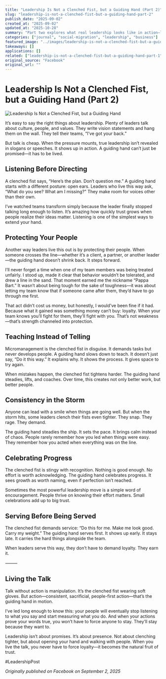 ```yaml
---
title: "Leadership Is Not a Clenched Fist, but a Guiding Hand (Part 2)"
slug: "leadership-is-not-a-clenched-fist-but-a-guiding-hand-part-2"
publish_date: "2025-09-02"
created_at: "2025-09-02"
updated_at: "2025-10-28"
summary: "Part two explores what real leadership looks like in action—listening before directing, protecting your people, teaching instead of telling, and leading with consistency through storms."
categories: ["journal", "social-migration", "leadership", "business"]
featured_image: "../images/leadership-is-not-a-clenched-fist-but-a-guiding-hand-part-2.jpg"
takeaways: []
applications: []
related: ["leadership-is-not-a-clenched-fist-but-a-guiding-hand-part-1", "leadership-is-not-a-clenched-fist-but-a-guiding-hand-part-3"]
original_source: "Facebook"
original_url: ""
---
```


# Leadership Is Not a Clenched Fist, but a Guiding Hand (Part 2)

![Leadership Is Not a Clenched Fist, but a Guiding Hand](../images/leadership-is-not-a-clenched-fist-but-a-guiding-hand-part-2.jpg)

It’s easy to say the right things about leadership. Plenty of leaders talk about culture, people, and values. They write vision statements and hang them on the wall. They tell their teams, “I’ve got your back.”

But talk is cheap. When the pressure mounts, true leadership isn’t revealed in slogans or speeches. It shows up in action. A guiding hand can’t just be promised—it has to be lived.

## Listening Before Directing

A clenched fist says, “Here’s the plan. Don’t question me.” A guiding hand starts with a different posture: open ears. Leaders who live this way ask, “What do you see? What am I missing?” They make room for voices other than their own.

I’ve watched teams transform simply because the leader finally stopped talking long enough to listen. It’s amazing how quickly trust grows when people realize their ideas matter. Listening is one of the simplest ways to extend your hand.

## Protecting Your People

Another way leaders live this out is by protecting their people. When someone crosses the line—whether it’s a client, a partner, or another leader—the guiding hand doesn’t shrink back. It steps forward.

I’ll never forget a time when one of my team members was being treated unfairly. I stood up, made it clear that behavior wouldn’t be tolerated, and drew a line in the sand. That moment earned me the nickname “Pappa Bart.” It wasn’t about being tough for the sake of toughness—it was about letting my team know that if someone came after them, they’d have to go through me first.

That act didn’t cost us money, but honestly, I would’ve been fine if it had. Because what it gained was something money can’t buy: loyalty. When your team knows you’ll fight for them, they’ll fight with you. That’s not weakness—that’s strength channeled into protection.

## Teaching Instead of Telling

Micromanagement is the clenched fist in disguise. It demands tasks but never develops people. A guiding hand slows down to teach. It doesn’t just say, “Do it this way.” It explains why. It shows the process. It gives space to try again.

When mistakes happen, the clenched fist tightens harder. The guiding hand steadies, lifts, and coaches. Over time, this creates not only better work, but better people.

## Consistency in the Storm

Anyone can lead with a smile when things are going well. But when the storm hits, some leaders clench their fists even tighter. They snap. They rage. They demand.

The guiding hand steadies the ship. It sets the pace. It brings calm instead of chaos. People rarely remember how you led when things were easy. They remember how you acted when everything was on the line.

## Celebrating Progress

The clenched fist is stingy with recognition. Nothing is good enough. No effort is worth acknowledging. The guiding hand celebrates progress. It sees growth as worth naming, even if perfection isn’t reached.

Sometimes the most powerful leadership move is a simple word of encouragement. People thrive on knowing their effort matters. Small celebrations add up to big trust.

## Serving Before Being Served

The clenched fist demands service: “Do this for me. Make me look good. Carry my weight.” The guiding hand serves first. It shows up early. It stays late. It carries the hard things alongside the team.

When leaders serve this way, they don’t have to demand loyalty. They earn it.

⸻

## Living the Talk

Talk without action is manipulation. It’s the clenched fist wearing soft gloves. But action—consistent, sacrificial, people-first action—that’s the guiding hand in motion.

I’ve led long enough to know this: your people will eventually stop listening to what you say and start measuring what you do. And when your actions prove your words true, you won’t have to force anyone to stay. They’ll stay because they want to.

Leadership isn’t about promises. It’s about presence. Not about clenching tighter, but about opening your hand and walking with people. When you live the talk, you never have to force loyalty—it becomes the natural fruit of trust.

#LeadershipPost  

*Originally published on Facebook on September 2, 2025*
